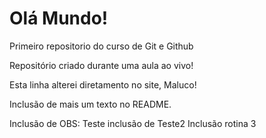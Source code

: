 # Olá Mundo!
 Primeiro repositorio do curso de Git e  Github

 Repositório criado durante uma aula ao vivo!

Esta linha alterei diretamento no site, Maluco!

Inclusão de mais um texto no README.

Inclusão de OBS: Teste
inclusão de Teste2
Inclusão rotina 3

